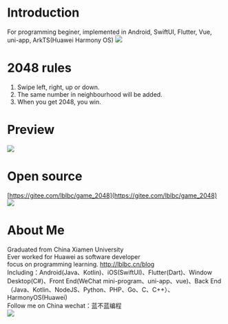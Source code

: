 # Introduction
For programming beginer, implemented in Android, SwiftUI, Flutter, Vue, uni-app, ArkTS(Huawei Harmony OS)
![](https://img-blog.csdnimg.cn/d56d9e29d17c421aa266fe8a4421f52f.png)
# 2048 rules
1. Swipe left, right, up or down.
2. The same number in neighbourhood will be added.
3. When you get 2048, you win.
# Preview
![](https://img-blog.csdnimg.cn/6feca1c50edf4678ae4243f3a1139485.gif)
# Open source
[https://gitee.com/lblbc/game_2048](https://gitee.com/lblbc/game_2048)
![](https://img-blog.csdnimg.cn/053ec343edbf4d1d9348401de5c8d5c1.png)

# About Me
Graduated from China Xiamen University  
Ever worked for Huawei as software developer  
focus on programming learning. http://lblbc.cn/blog  
Including：Android(Java、Kotlin)、iOS(SwiftUI)、Flutter(Dart)、Window Desktop(C#)、Front End(WeChat mini-program、uni-app、vue)、Back End（Java、Kotlin、NodeJS、Python、PHP、Go、C、C++）、HarmonyOS(Huawei)  
Follow me on China wechat：蓝不蓝编程  
![](https://img-blog.csdnimg.cn/4c62bfb4cca540b1a26825f2b1a8af7e.png)
